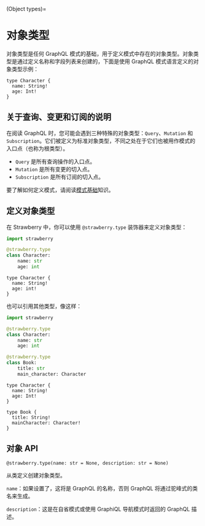 (Object types)=
# 对象类型

对象类型是任何 GraphQL 模式的基础，用于定义模式中存在的对象类型。对象类型是通过定义名称和字段列表来创建的，下面是使用 GraphQL 模式语言定义的对象类型示例：

```
type Character {
  name: String!
  age: Int!
}
```

## 关于查询、变更和订阅的说明

在阅读 GraphQL 时，您可能会遇到三种特殊的对象类型：`Query`、`Mutation` 和 `Subscription`。它们被定义为标准对象类型，不同之处在于它们也被用作模式的入口点（也称为根类型）。

- `Query` 是所有查询操作的入口点。
- `Mutation` 是所有变更的切入点。
- `Subscription` 是所有订阅的切入点。

要了解如何定义模式，请阅读[模式基础](../general/schema-basics)知识。

## 定义对象类型

在 Strawberry 中，你可以使用 `@strawberry.type` 装饰器来定义对象类型：

```python
import strawberry

@strawberry.type
class Character:
    name: str
    age: int
```
```
type Character {
  name: String!
  age: int!
}
```

也可以引用其他类型，像这样：

```python
import strawberry

@strawberry.type
class Character:
    name: str
    age: int

@strawberry.type
class Book:
    title: str
    main_character: Character
```
```
type Character {
  name: String!
  age: Int!
}

type Book {
  title: String!
  mainCharacter: Character!
}
```

## 对象 API

`@strawberry.type(name: str = None, description: str = None)`

从类定义创建对象类型。

`name`：如果设置了，这将是 GraphQL 的名称，否则 GraphQL 将通过驼峰式的类名来生成。

`description`：这是在自省模式或使用 GraphiQL 导航模式时返回的 GraphQL 描述。
